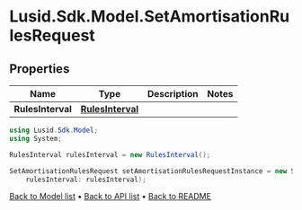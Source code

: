 # Lusid.Sdk.Model.SetAmortisationRulesRequest

## Properties

Name | Type | Description | Notes
------------ | ------------- | ------------- | -------------
**RulesInterval** | [**RulesInterval**](RulesInterval.md) |  | 

```csharp
using Lusid.Sdk.Model;
using System;

RulesInterval rulesInterval = new RulesInterval();

SetAmortisationRulesRequest setAmortisationRulesRequestInstance = new SetAmortisationRulesRequest(
    rulesInterval: rulesInterval);
```

[Back to Model list](../README.md#documentation-for-models) &#8226; [Back to API list](../README.md#documentation-for-api-endpoints) &#8226; [Back to README](../README.md)
